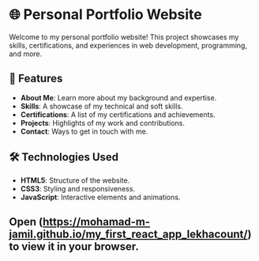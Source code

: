 # 🌐 Personal Portfolio Website

Welcome to my personal portfolio website! This project showcases my skills, certifications, and experiences in web development, programming, and more.

## 📌 Features

- **About Me**: Learn more about my background and expertise.
- **Skills**: A showcase of my technical and soft skills.
- **Certifications**: A list of my certifications and achievements.
- **Projects**: Highlights of my work and contributions.
- **Contact**: Ways to get in touch with me.

## 🛠️ Technologies Used

- **HTML5**: Structure of the website.
- **CSS3**: Styling and responsiveness.
- **JavaScript**: Interactive elements and animations.


## Open (https://mohamad-m-jamil.github.io/my_first_react_app_lekhacount/) to view it in your browser.
